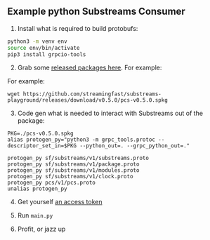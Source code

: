 Example python Substreams Consumer
----------------------------------


1. Install what is required to build protobufs:

```bash
python3 -m venv env
source env/bin/activate
pip3 install grpcio-tools
```

2. Grab some [released packages here](https://github.com/streamingfast/substreams-playground/releases). For example:

For example:

```
wget https://github.com/streamingfast/substreams-playground/releases/download/v0.5.0/pcs-v0.5.0.spkg
```

3. Code gen what is needed to interact with Substreams out of the package:

```
PKG=./pcs-v0.5.0.spkg
alias protogen_py="python3 -m grpc_tools.protoc --descriptor_set_in=$PKG --python_out=. --grpc_python_out=."

protogen_py sf/substreams/v1/substreams.proto
protogen_py sf/substreams/v1/package.proto
protogen_py sf/substreams/v1/modules.proto
protogen_py sf/substreams/v1/clock.proto
protogen_py pcs/v1/pcs.proto
unalias protogen_py
```

4. Get yourself [an access token](https://discord.gg/jZwqxJAvRs)

5. Run `main.py`

6. Profit, or jazz up
